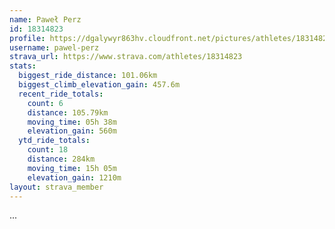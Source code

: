 ```yaml
---
name: Paweł Perz
id: 18314823
profile: https://dgalywyr863hv.cloudfront.net/pictures/athletes/18314823/5244308/1/large.jpg
username: pawel-perz
strava_url: https://www.strava.com/athletes/18314823
stats:
  biggest_ride_distance: 101.06km
  biggest_climb_elevation_gain: 457.6m
  recent_ride_totals:
    count: 6
    distance: 105.79km
    moving_time: 05h 38m
    elevation_gain: 560m
  ytd_ride_totals:
    count: 18
    distance: 284km
    moving_time: 15h 05m
    elevation_gain: 1210m
layout: strava_member
--- 
```

...
